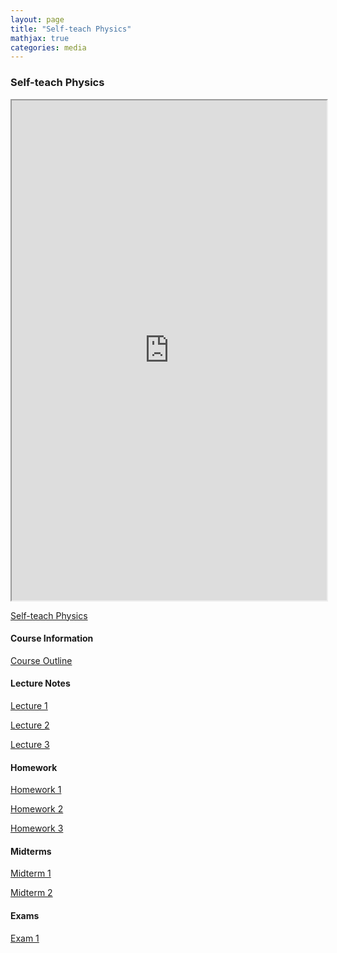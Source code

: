 ```yaml
---
layout: page
title: "Self-teach Physics"
mathjax: true
categories: media
---
```





### Self-teach Physics
<iframe 
src="https://docs.google.com/document/d/e/2PACX-1vSK2pCFdZ3xrMnpXnHq_hnvnb-bxCn2NihoBeLMu-v9eHYIKbNYT6xPPXfIy28YBOjBaYtuHYa_Zpbj/pub?embedded=true"
style="width:100%; height:800px;">

</iframe> 

[Self-teach Physics](https://docs.google.com/document/d/e/2PACX-1vSK2pCFdZ3xrMnpXnHq_hnvnb-bxCn2NihoBeLMu-v9eHYIKbNYT6xPPXfIy28YBOjBaYtuHYa_Zpbj/pub)

#### Course Information

[Course Outline](/courses/quantum-mechanics/Sample_Course_Outline.pdf)

#### Lecture Notes

[Lecture 1](/courses/quantum-mechanics/Sample_Lecture_Notes.pdf)

[Lecture 2](/courses/quantum-mechanics/Sample_Lecture_Notes.pdf)

[Lecture 3](/courses/quantum-mechanics/Sample_Lecture_Notes.pdf)

#### Homework

[Homework 1](/courses/quantum-mechanics/Sample_Lecture_Notes.pdf)

[Homework 2](/courses/quantum-mechanics/Sample_Lecture_Notes.pdf)

[Homework 3](/courses/quantum-mechanics/Sample_Lecture_Notes.pdf)

#### Midterms

[Midterm 1](/courses/quantum-mechanics/Sample_Midterm.pdf)

[Midterm 2](/courses/quantum-mechanics/Sample_Midterm.pdf)

#### Exams

[Exam 1](/courses/quantum-mechanics/Sample_Exam.pdf)
